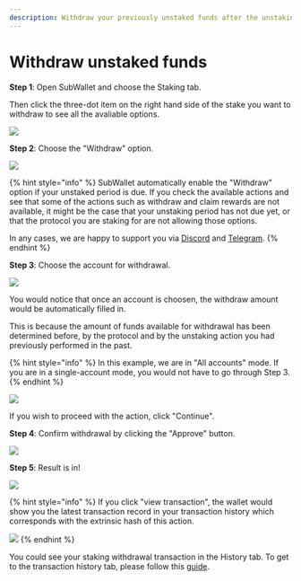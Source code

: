 ```yaml
---
description: Withdraw your previously unstaked funds after the unstaking period.
---
```


# Withdraw unstaked funds

**Step 1**: Open SubWallet and choose the Staking tab.&#x20;

Then click the three-dot item on the right hand side of the stake you want to withdraw to see all the avaliable options.&#x20;

![](<../../../.gitbook/assets/image (334).png>)



**Step 2**: Choose the "Withdraw" option.

![](<../../../.gitbook/assets/image (165) (2).png>)

{% hint style="info" %}
SubWallet automatically enable the "Withdraw" option if your unstaked period is due. If you check the available actions and see that some of the actions such as withdraw and claim rewards are not available, it might be the case that your unstaking period has not due yet, or that the protocol you are staking for are not allowing those options.&#x20;

In any cases, we are happy to support you via [Discord](https://discord.gg/CvVewvApry) and [Telegram](https://t.me/subwallet).&#x20;
{% endhint %}



**Step 3**: Choose the account for withdrawal.&#x20;

![](<../../../.gitbook/assets/image (187) (1).png>)

You would notice that once an account is choosen, the withdraw amount would be automatically filled in.&#x20;

This is because the amount of funds available for withdrawal has been determined before, by the protocol and by the unstaking action you had previously performed in the past.&#x20;

{% hint style="info" %}
In this example, we are in "All accounts" mode. If you are in a single-account mode, you would not have to go through Step 3.&#x20;
{% endhint %}



![](<../../../.gitbook/assets/image (196) (1).png>)

If you wish to proceed with the action, click "Continue".



**Step 4**: Confirm withdrawal by clicking the "Approve" button.&#x20;

![](<../../../.gitbook/assets/image (203) (1).png>)



**Step 5**: Result is in!

![](<../../../.gitbook/assets/image (199) (1).png>)

{% hint style="info" %}
If you click "view transaction", the wallet would show you the latest transaction record in your transaction history which corresponds with the extrinsic hash of this action.&#x20;

![](<../../../.gitbook/assets/image (155) (1).png>)
{% endhint %}

You could see your staking withdrawal transaction in the History tab. To get to the transaction history tab, please follow this [guide](../../view-transaction-history.md).

